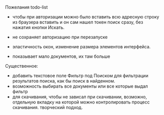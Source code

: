 Пожелания
todo-list

* чтобы при авторизации можно было вставить всю адресную строку из браузера вставить и он сам нашел токен
поиск сразу, без нажатия кнопки Искать.
* не сохраняет авторизацию при перезапуске

* эластичность окон, изменение размера элементов интерфейса.
* показывает мало документов, их там больше

Существенное:
* добавить текстовое поле Фильтр под Поиском для фильтрации результатов поиска, как бы поиск в найденном.
* возможность выбирать все документы или все которые выдал фильтр
* для скачивания, чтобы не зависал при скачивании, возможно, отдельную вкладку на которой можно контролировать процесс скачивания. творческий подход.